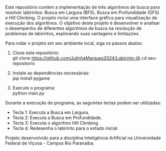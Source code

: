 Este repositório contém a implementação de três algoritmos de busca para resolver labirintos: Busca em Largura (BFS), Busca em Profundidade (DFS) e Hill Climbing. O projeto inclui uma interface gráfica para visualização da execução dos algoritmos. O objetivo deste projeto é desenvolver e analisar o desempenho de diferentes algoritmos de busca na resolução de problemas de labirintos, explorando suas vantagens e limitações.  

Para rodar o projeto em seu ambiente local, siga os passos abaixo:  

1. Clone este repositório:  
   git clone https://github.com/JulinhaMarques2024/Labirinto-IA
   cd seu-repositorio
  
2. Instale as dependências necessárias:  
   pip install pygame
   
4. Execute o programa:  
   python main.py

Durante a execução do programa, as seguintes teclas podem ser utilizadas:  

- Tecla 1: Executa a Busca em Largura.  
- Tecla 2: Executa a Busca em Profundidade.  
- Tecla 3: Executa o algoritmo Hill Climbing.  
- Tecla d: Redesenha o labirinto para o estado inicial.  

Projeto desenvolvido para a disciplina Inteligência Artificial na Universidade Federal de Viçosa - Campus Rio Paranaíba.
